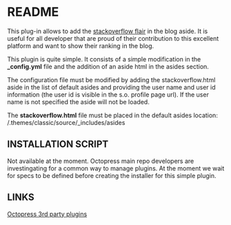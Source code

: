 # README

This plug-in allows to add the [stackoverflow flair](http://stackoverflow.com/users/flair)  in the blog aside. 
It is useful for all developer that are proud of their contribution to this excellent platform and want to show
their ranking in the blog.

This plugin is quite simple. It consists of a simple modification in the  __\_config.yml__ file and the addition of an aside html in the
asides section.

The configuration file must be modified by adding the stackoverflow.html aside in the list of default asides and providing the user name
and user id information (the user id is visible in the s.o. profile page url). If the user name is not specified the aside will not be
loaded.

The __stackoverflow.html__ file must be placed in the default asides location:
/.themes/classic/source/\_includes/asides

## INSTALLATION SCRIPT

Not available at the moment. Octopress main repo developers are investingating for a common way to manage plugins. At the moment we wait for specs to be defined before
creating the installer for this simple plugin.

## LINKS

[Octopress 3rd party plugins](https://github.com/imathis/octopress/wiki/3rd-party-plug-ins)
